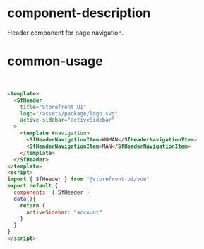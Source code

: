 # component-description
Header component for page navigation.

# common-usage
<br>
<SfHeader
  title="Storefront UI" 
  logo="https://storybook.storefrontui.io/assets/package/logo.svg"
  active-sidebar="account"
  :style="{position: 'static'}"
>
  <template #navigation>
    <SfHeaderNavigationItem>WOMEN</SfHeaderNavigationItem>
    <SfHeaderNavigationItem>MEN</SfHeaderNavigationItem>
    <SfHeaderNavigationItem>KIDS</SfHeaderNavigationItem>
  </template>
</SfHeader>

```html
<template>
  <SfHeader
    title="Storefront UI"
    logo="/assets/package/logo.svg"
    active-sidebar="activeSidebar"
  >
    <template #navigation>
      <SfHeaderNavigationItem>WOMAN</SfHeaderNavigationItem>
      <SfHeaderNavigationItem>MAN</SfHeaderNavigationItem>
    </template>
  </SfHeader>
</template>
<script>
import { SfHeader } from "@storefront-ui/vue"
export default {
  components: { SfHeader }
  data(){
    return {
      activeSidebar: "account"
    }
  }  
}
</script>
```

